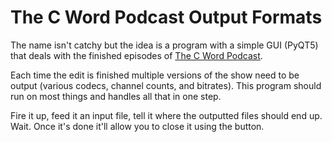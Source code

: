 # The C Word Podcast Output Formats

The name isn't catchy but the idea is a program with a simple GUI (PyQT5) that deals with the finished episodes of [The C Word Podcast](https://thecword.show).

Each time the edit is finished multiple versions of the show need to be output (various codecs, channel counts, and bitrates).
This program should run on most things and handles all that in one step. 

Fire it up, feed it an input file, tell it where the outputted files should end up. Wait.
Once it's done it'll allow you to close it using the button.
